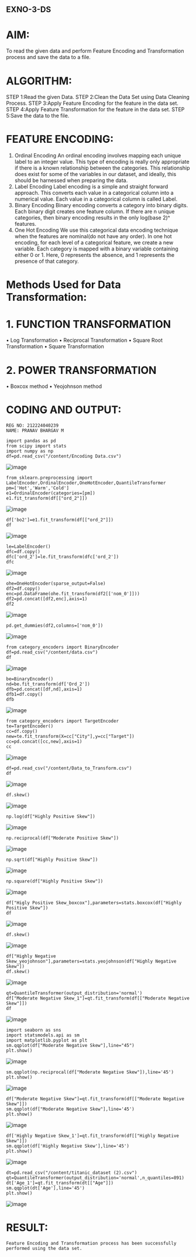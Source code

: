 ## EXNO-3-DS

# AIM:
To read the given data and perform Feature Encoding and Transformation process and save the data to a file.

# ALGORITHM:
STEP 1:Read the given Data.
STEP 2:Clean the Data Set using Data Cleaning Process.
STEP 3:Apply Feature Encoding for the feature in the data set.
STEP 4:Apply Feature Transformation for the feature in the data set.
STEP 5:Save the data to the file.

# FEATURE ENCODING:
1. Ordinal Encoding
An ordinal encoding involves mapping each unique label to an integer value. This type of encoding is really only appropriate if there is a known relationship between the categories. This relationship does exist for some of the variables in our dataset, and ideally, this should be harnessed when preparing the data.
2. Label Encoding
Label encoding is a simple and straight forward approach. This converts each value in a categorical column into a numerical value. Each value in a categorical column is called Label.
3. Binary Encoding
Binary encoding converts a category into binary digits. Each binary digit creates one feature column. If there are n unique categories, then binary encoding results in the only log(base 2)ⁿ features.
4. One Hot Encoding
We use this categorical data encoding technique when the features are nominal(do not have any order). In one hot encoding, for each level of a categorical feature, we create a new variable. Each category is mapped with a binary variable containing either 0 or 1. Here, 0 represents the absence, and 1 represents the presence of that category.

# Methods Used for Data Transformation:
  # 1. FUNCTION TRANSFORMATION
• Log Transformation
• Reciprocal Transformation
• Square Root Transformation
• Square Transformation
  # 2. POWER TRANSFORMATION
• Boxcox method
• Yeojohnson method

# CODING AND OUTPUT:
```
REG NO: 212224040239
NAME: PRANAV BHARGAV M
```
```
import pandas as pd
from scipy import stats
import numpy as np
df=pd.read_csv("/content/Encoding Data.csv")
```
![image](https://github.com/user-attachments/assets/df9d0b40-c715-4fb6-ab74-185c4beb43d5)
```
from sklearn.preprocessing import LabelEncoder,OrdinalEncoder,OneHotEncoder,QuantileTransformer
pm=['Hot','Warm','Cold']
e1=OrdinalEncoder(categories=[pm])
e1.fit_transform(df[["ord_2"]])
```
![image](https://github.com/user-attachments/assets/acd9000f-5fe3-4f4e-9f54-477f29e70571)
```
df['bo2']=e1.fit_transform(df[["ord_2"]])
df
```
![image](https://github.com/user-attachments/assets/fe783c8d-67ba-4a96-a4da-564c5c864d46)
```
le=LabelEncoder()
dfc=df.copy()
dfc['ord_2']=le.fit_transform(dfc['ord_2'])
dfc
```
![image](https://github.com/user-attachments/assets/6b209f85-b375-4657-9f4b-62b6316eb9e3)
```
ohe=OneHotEncoder(sparse_output=False)
df2=df.copy()
enc=pd.DataFrame(ohe.fit_transform(df2[['nom_0']]))
df2=pd.concat([df2,enc],axis=1)
df2
```
![image](https://github.com/user-attachments/assets/e86f81ab-fd86-4710-b7da-489c0dbbf1e5)
```
pd.get_dummies(df2,columns=['nom_0'])
```
![image](https://github.com/user-attachments/assets/b9c19ed7-ca12-4002-91d9-4d63236a42ef)
```
from category_encoders import BinaryEncoder
df=pd.read_csv("/content/data.csv")
df
```
![image](https://github.com/user-attachments/assets/9dbe2037-e654-4349-b810-0eb44dad8e29)
```
be=BinaryEncoder()
nd=be.fit_transform(df['Ord_2'])
dfb=pd.concat([df,nd],axis=1)
dfb1=df.copy()
dfb
```
![image](https://github.com/user-attachments/assets/3ec753ba-2e5a-4ed9-a616-011fcef8353b)
```
from category_encoders import TargetEncoder
te=TargetEncoder()
cc=df.copy()
new=te.fit_transform(X=cc["City"],y=cc["Target"])
cc=pd.concat([cc,new],axis=1)
cc
```
![image](https://github.com/user-attachments/assets/9deccee8-5baa-49e2-a95e-a8b7de9fc6fc)
```
df=pd.read_csv("/content/Data_to_Transform.csv")
df
```
![image](https://github.com/user-attachments/assets/d4e14f36-a612-4d93-8a2a-80e46e44d016)
```
df.skew()
```
![image](https://github.com/user-attachments/assets/19ac1487-d792-4f71-8084-ab120c7ae274)
```
np.log(df["Highly Positive Skew"])
```
![image](https://github.com/user-attachments/assets/136bdb46-6ada-442d-b45f-7c10bf167bfa)
```
np.reciprocal(df["Moderate Positive Skew"])
```
![image](https://github.com/user-attachments/assets/d8c6eb9c-a532-4a35-920c-6daed2cf4805)
```
np.sqrt(df["Highly Positive Skew"])
```
![image](https://github.com/user-attachments/assets/0277e146-daa9-4244-acd3-c33aa7377554)
```
np.square(df["Highly Positive Skew"])
```
![image](https://github.com/user-attachments/assets/02b591c0-c329-40ec-aa81-a0362ec53c4c)
```
df["Higly Positive Skew_boxcox"],parameters=stats.boxcox(df["Highly Positive Skew"])
df
```
![image](https://github.com/user-attachments/assets/3eaaa4ad-4d73-449c-a3c7-0a6daab5c385)
```
df.skew()
```
![image](https://github.com/user-attachments/assets/e39fee6e-f961-4e62-aeb9-5cc157af0b4d)
```
df["Highly Negative Skew_yeojohnson"],parameters=stats.yeojohnson(df["Highly Negative Skew"])
df.skew()
```
![image](https://github.com/user-attachments/assets/787018f9-42d1-4fd2-9c44-c15f742631e5)
```
qt=QuantileTransformer(output_distribution='normal')
df["Moderate Negative Skew_1"]=qt.fit_transform(df[["Moderate Negative Skew"]])
df
```
![image](https://github.com/user-attachments/assets/668985d4-12ea-49b9-8b6b-d4a263670fca)
```
import seaborn as sns
import statsmodels.api as sm
import matplotlib.pyplot as plt
sm.qqplot(df["Moderate Negative Skew"],line="45")
plt.show()
```
![image](https://github.com/user-attachments/assets/bc1d814d-9237-4f4e-9880-374c93d1a7c3)
```
sm.qqplot(np.reciprocal(df["Moderate Negative Skew"]),line='45')
plt.show()
```
![image](https://github.com/user-attachments/assets/d53bd274-892c-41bd-9a10-608d2658f90a)
```
df["Moderate Negative Skew"]=qt.fit_transform(df[["Moderate Negative Skew"]])
sm.qqplot(df["Moderate Negative Skew"],line='45')
plt.show()
```
![image](https://github.com/user-attachments/assets/0389490e-eba2-4926-ad64-dccdb1105288)
```
df['Highly Negative Skew_1']=qt.fit_transform(df[["Highly Negative Skew"]])
sm.qqplot(df['Highly Negative Skew'],line='45')
plt.show()  
```
![image](https://github.com/user-attachments/assets/dd661e98-2d9c-4c0e-9881-ef499c968839)
```
dt=pd.read_csv("/content/titanic_dataset (2).csv")
qt=QuantileTransformer(output_distribution='normal',n_quantiles=891)
dt['Age_1']=qt.fit_transform(dt[["Age"]])
sm.qqplot(dt['Age'],line='45')
plt.show()
```
![image](https://github.com/user-attachments/assets/8b9d160f-d4e7-426e-a37e-926c7f4b2b41)
# RESULT:
```
Feature Encoding and Transformation process has been successfully performed using the data set.
```


       
